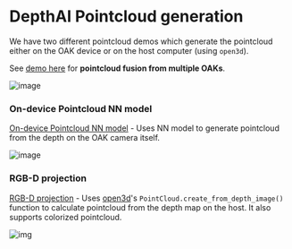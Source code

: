 # DepthAI Pointcloud generation

We have two different pointcloud demos which generate the pointcloud either on the OAK device or on the host computer (using `open3d`).

See [demo here](https://github.com/luxonis/depthai-experiments/tree/master/gen2-multiple-devices/rgbd-pointcloud-fusion) for **pointcloud fusion from multiple OAKs**.

![image](https://user-images.githubusercontent.com/18037362/198793604-22dd35a5-0cc0-4c5d-b3dc-b62c0ecbc35a.png)

### On-device Pointcloud NN model

[On-device Pointcloud NN model](device-pointcloud) - Uses NN model to generate pointcloud from the depth on the OAK camera itself.

![image](https://user-images.githubusercontent.com/18037362/158055419-5c80d524-3478-49e0-b7b8-099b07dd57fa.png)

### RGB-D projection

[RGB-D projection](rgbd-pointcloud) - Uses [open3d](http://www.open3d.org/)'s `PointCloud.create_from_depth_image()` function to calculate pointcloud from the depth map on the host. It also supports colorized pointcloud.

![img](https://user-images.githubusercontent.com/18037362/158277114-f1676487-e214-4872-a1b3-aa14131b666b.png)
